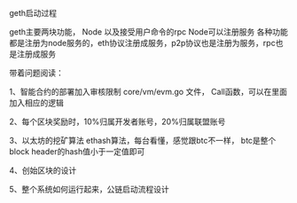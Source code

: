 geth启动过程

geth主要两块功能， Node 以及接受用户命令的rpc
Node可以注册服务
各种功能都是注册为node服务的，eth协议注册成服务，p2p协议也是注册为服务，rpc也是注册成服务


带着问题阅读：

1、智能合约的部署加入审核限制
core/vm/evm.go 文件， Call函数，可以在里面加入相应的逻辑

2、每个区块奖励时，10%归属开发者账号，20%归属联盟账号

3、以太坊的挖矿算法
ethash算法，每台看懂，感觉跟btc不一样， btc是整个block header的hash值小于一定值即可

4、创始区块的设计

5、整个系统如何运行起来，公链启动流程设计
